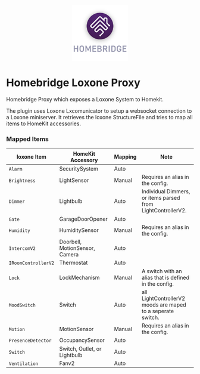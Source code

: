 
<p align="center">

<img src="https://github.com/homebridge/branding/raw/master/logos/homebridge-wordmark-logo-vertical.png" width="150">

</p>


# Homebridge Loxone Proxy 

Homebridge Proxy which exposes a Loxone System to Homekit.

The plugin uses Loxone Lxcomunicator to setup a websocket connection to a Loxone miniserver.
It retrieves the loxone StructureFile and tries to map all items to HomeKit accessories.

### Mapped Items

|loxone Item |HomeKit Accessory |Mapping |Note
|--- |--- |--- |--- |
| `Alarm` | SecuritySystem | Auto
|`Brightness` | LightSensor | Manual | Requires an alias in the config.
| `Dimmer` | Lightbulb | Auto | Individual Dimmers, or items parsed from LightControllerV2.
|`Gate` | GarageDoorOpener | Auto
|`Humidity` | HumiditySensor | Manual | Requires an alias in the config.
|`IntercomV2` | Doorbell, MotionSensor, Camera | Auto
|`IRoomControllerV2` | Thermostat | Auto
|`Lock` | LockMechanism | Manual | A switch with an alias that is defined in the config.
|`MoodSwitch` | Switch | Auto | all LightControllerV2 moods are maped to a seperate switch.
|`Motion` | MotionSensor | Manual | Requires an alias in the config.
|`PresenceDetector` | OccupancySensor | Auto
|`Switch` | Switch, Outlet, or Lightbulb | Auto
|`Ventilation` | Fanv2 | Auto
